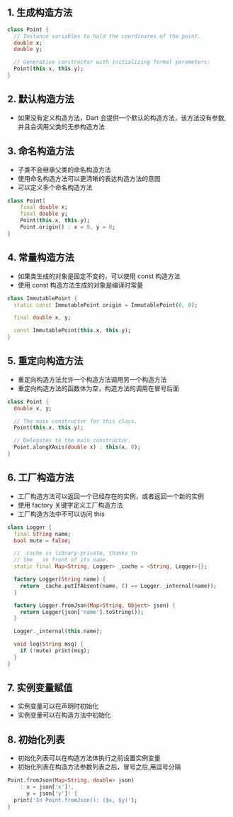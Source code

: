 ## 1. 生成构造方法

```dart
class Point {
  // Instance variables to hold the coordinates of the point.
  double x;
  double y;

  // Generative constructor with initializing formal parameters:
  Point(this.x, this.y);
}
```

## 2. 默认构造方法

- 如果没有定义构造方法，Dart 会提供一个默认的构造方法，该方法没有参数,并且会调用父类的无参构造方法

## 3. 命名构造方法

- 子类不会继承父类的命名构造方法
- 使用命名构造方法可以更清晰的表达构造方法的意图
- 可以定义多个命名构造方法

```dart
class Point{
    final double x;
    final double y;
    Point(this.x, this.y);
    Point.origin() : x = 0, y = 0;
}
```

## 4. 常量构造方法

- 如果类生成的对象是固定不变的，可以使用 const 构造方法
- 使用 const 构造方法生成的对象是编译时常量

```dart
class ImmutablePoint {
  static const ImmutablePoint origin = ImmutablePoint(0, 0);

  final double x, y;

  const ImmutablePoint(this.x, this.y);
}
```

## 5. 重定向构造方法

- 重定向构造方法允许一个构造方法调用另一个构造方法
- 重定向构造方法的函数体为空，构造方法的调用在冒号后面

```dart
class Point {
  double x, y;

  // The main constructor for this class.
  Point(this.x, this.y);

  // Delegates to the main constructor.
  Point.alongXAxis(double x) : this(x, 0);
}
```

## 6. 工厂构造方法

- 工厂构造方法可以返回一个已经存在的实例，或者返回一个新的实例
- 使用 factory 关键字定义工厂构造方法
- 工厂构造方法中不可以访问 this

```dart
class Logger {
  final String name;
  bool mute = false;

  // _cache is library-private, thanks to
  // the _ in front of its name.
  static final Map<String, Logger> _cache = <String, Logger>{};

  factory Logger(String name) {
    return _cache.putIfAbsent(name, () => Logger._internal(name));
  }

  factory Logger.fromJson(Map<String, Object> json) {
    return Logger(json['name'].toString());
  }

  Logger._internal(this.name);

  void log(String msg) {
    if (!mute) print(msg);
  }
}
```

## 7. 实例变量赋值

- 实例变量可以在声明时初始化
- 实例变量可以在构造方法中初始化

## 8. 初始化列表

- 初始化列表可以在构造方法体执行之前设置实例变量
- 初始化列表在构造方法参数列表之后，冒号之后,用逗号分隔

```dart
Point.fromJson(Map<String, double> json)
    : x = json['x']!,
      y = json['y']! {
  print('In Point.fromJson(): ($x, $y)');
}
```
